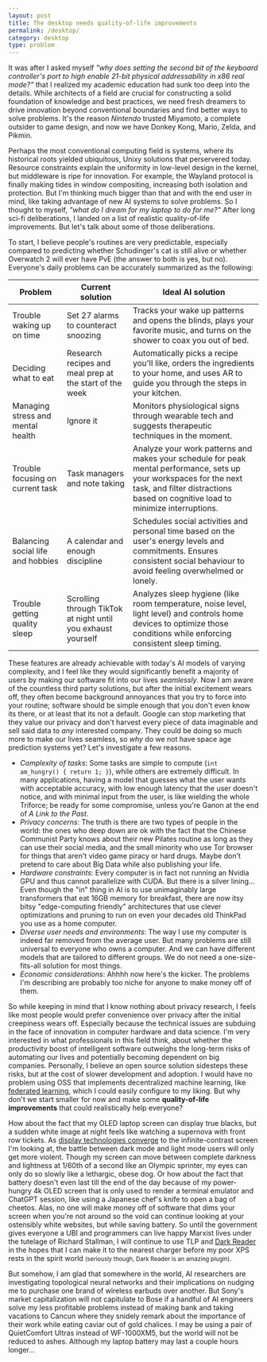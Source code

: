 ```yaml
---
layout: post
title: The desktop needs quality-of-life improvements
permalink: /desktop/
category: desktop
type: problem
---
```


It was after I asked myself *"why does setting the second bit of the keyboard controller's port to high enable 21-bit physical addressability in x86 real mode?"* that I realized my academic education had sunk too deep into the details. While architects of a field are crucial for constructing a solid foundation of knowledge and best practices, we need fresh dreamers to drive innovation beyond conventional boundaries and find better ways to solve problems. It's the reason *Nintendo* trusted Miyamoto, a complete outsider to game design, and now we have Donkey Kong, Mario, Zelda, and Pikmin.

Perhaps the most conventional computing field is systems, where its historical roots yielded ubiquitous, Unixy solutions that perservered today. Resource constraints explain the uniformity in low-level design in the kernel, but middleware is ripe for innovation. For example, the Wayland protocol is finally making tides in window compositing, increasing both isolation and protection. But I'm thinking much bigger than that and with the end user in mind, like taking advantage of new AI systems to solve problems. So I thought to myself, *"what do I dream for my laptop to do for me?"* After long sci-fi deliberations, I landed on a list of realistic quality-of-life improvements. But let's talk about some of those deliberations.

To start, I believe people's routines are very predictable, especially compared to predicting whether Schodinger's cat is still alive or whether Overwatch 2 will ever have PvE (the answer to both is yes, but no).   Everyone's daily problems can be accurately summarized as the following:

| Problem                      | Current solution | Ideal AI solution |
| ---------------------------- | ---------------- | -------------- |
| Trouble waking up on time      | Set 27 alarms to counteract snoozing                 | Tracks your wake up patterns and opens the blinds, plays your favorite music, and turns on the shower to coax you out of bed.               |
| Deciding what to eat                 | Research recipes and meal prep at the start of the week                 | Automatically picks a recipe you'll like, orders the ingredients to your home, and uses AR to guide you through the steps in your kitchen.               |
| Managing stress and mental health                             | Ignore it                 | Monitors physiological signs through wearable tech and suggests therapeutic techniques in the moment.                |
| Trouble focusing on current task     | Task managers and note taking                 | Analyze your work patterns and makes your schedule for peak mental performance, sets up your workspaces for the next task, and filter distractions based on cognitive load to minimize interruptions.               |
| Balancing social life and hobbies | A calendar and enough discipline                 | Schedules social activities and personal time based on the user's energy levels and commitments. Ensures consistent social behaviour to avoid feeling overwhelmed or lonely.               |
| Trouble getting quality sleep                             | Scrolling through TikTok at night until you exhaust yourself                 | Analyzes sleep hygiene (like room temperature, noise level, light level) and controls home devices to optimize those conditions while enforcing consistent sleep timing.               |

These features are already achievable with today's AI models of varying complexity, and I feel like they would significantly benefit a majority of users by making our software fit into our lives *seamlessly*. Now I am aware of the countless third party solutions, but after the initial excitement wears off, they often become background annoyances that you try to force into your routine; software should be simple enough that you don't even know its there, or at least that its not a default. Google can stop marketing that they value our privacy and don't harvest every piece of data imaginable and sell said data to *any* interested company. They could be doing so much more to make our lives seamless, so *why* do we not have space age prediction systems yet? Let's investigate a few reasons.

* *Complexity of tasks*: Some tasks are simple to compute (`int am_hungry() { return 1; }`), while others are extremely difficult. In many applications, having a model that guesses what the user wants with acceptable accuracy, with low enough latency that the user doesn't notice, and with minimal input from the user, is like wielding the whole Triforce; be ready for some compromise, unless you're Ganon at the end of *A Link to the Past*.
* *Privacy concerns*: The truth is there are two types of people in the world: the ones who deep down are ok with the fact that the Chinese Communist Party knows about their new Pilates routine as long as they can use their social media, and the small minority who use Tor browser for things that aren't video game piracy or hard drugs. Maybe don't pretend to care about Big Data while also publishing your life.
* *Hardware constraints*: Every computer is in fact not running an Nvidia GPU and thus cannot parallelize with CUDA. But there is a silver lining... Even though the "in" thing in AI is to use unimaginably large transformers that eat 16GB memory for breakfast, there are now itsy bitsy "edge-computing friendly" architectures that use clever optimizations and pruning to run on even your decades old ThinkPad you use as a home computer.
* *Diverse user needs and environments*: The way I use my computer is indeed far removed from the average user. But many problems are still universal to everyone who owns a computer. And we can have different models that are tailored to different groups. We do not need a one-size-fits-all solution for most things.
* *Economic considerations*: Ahhhh now here's the kicker. The problems I'm describing are probably too niche for anyone to make money off of them.

So while keeping in mind that I know nothing about privacy research, I feels like most people would prefer convenience over privacy after the initial creepiness wears off. Especially because the technical issues are subduing in the face of innovation in computer hardware and data science. I'm very interested in what professionals in this field think, about whether the productivity boost of intelligent software outweighs the long-term risks of automating our lives and potentially becoming dependent on big companies. Personally, I believe an open source solution sidesteps these risks, but at the cost of slower development and adoption. I would have no problem using OSS that implements decentralized machine learning, like [federated learning](https://www.analyticsvidhya.com/blog/2021/05/federated-learning-a-beginners-guide/), which I could easily configure to my liking. But why don't we start smaller for now and make some **quality-of-life improvements** that could realistically help everyone?

How about the fact that my OLED laptop screen can display true blacks, but a sudden white image at night feels like watching a supernova with front row tickets. As [display technologies converge](https://youtu.be/TyUA1OmXMXA?si=d34BczTFiVRZZjK9) to the infinite-contrast screen I'm looking at, the battle between dark mode and light mode users will only get more violent. Though my screen can move between complete darkness and lightness at 1/60th of a second like an Olympic sprinter, my eyes can only do so slowly like a lethargic, obese dog. Or how about the fact that battery doesn't even last till the end of the day because of my power-hungry 4k OLED screen that is only used to render a terminal emulator and ChatGPT session, like using a Japanese chef's knife to open a bag of cheetos. Alas, no one will make money off of software that dims your screen when you're not around so the void can continue looking at your ostensibly white websites, but while saving battery. So until the government gives everyone a UBI and programmers can live happy Marxist lives under the tutelage of Richard Stallman, I will continue to use TLP and [Dark Reader](https://chromewebstore.google.com/detail/dark-reader/eimadpbcbfnmbkopoojfekhnkhdbieeh) in the hopes that I can make it to the nearest charger before my poor XPS rests in the spirit world <small>(seriously though, Dark Reader is an amazing plugin)</small>.

But somehow, I am glad that somewhere in the world, AI researchers are investigating topological neural networks and their implications on nudging me to purchase one brand of wireless earbuds over another. But Sony's market capitalization will not capitulate to Bose if a handful of AI engineers solve my less profitable problems instead of making bank and taking vacations to Cancun where they snidely remark about the importance of their work while eating caviar out of gold chalices. I may be using a pair of QuietComfort Ultras instead of WF-1000XM5, but the world will not be reduced to ashes. Although my laptop battery may last a couple hours longer...
